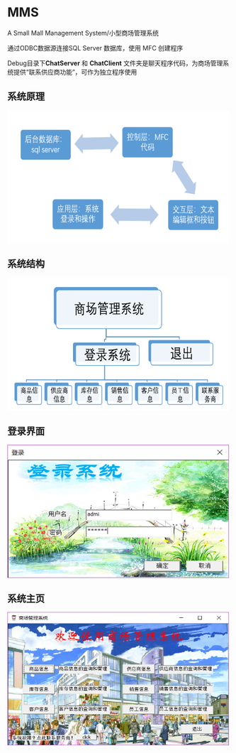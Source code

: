 # MMS
A Small Mall Management System/小型商场管理系统

通过ODBC数据源连接SQL Server 数据库，使用 MFC 创建程序

Debug目录下**ChatServer** 和 **ChatClient** 文件夹是聊天程序代码，为商场管理系统提供“联系供应商功能”，可作为独立程序使用

## 系统原理
<img src="./photo/system.png" width = "500" height = "300" alt="系统原理" align=center />

## 系统结构
<img src="./photo/level.png" width = "500" height = "300" alt="系统结构" align=center />

## 登录界面
<img src="./photo/login.png" width = "500" height = "300" alt="登录界面" align=center />

## 系统主页
<img src="./photo/index.png" width = "500" height = "300" alt="系统主页" align=center />
